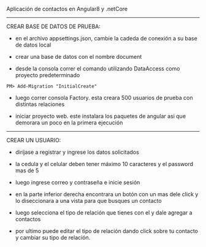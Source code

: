 Aplicación de contactos en Angular8 y .netCore

------------------------------
CREAR BASE DE DATOS DE PRUEBA:

* en el archivo appsettings.json, cambie la cadeda de conexión a su base de datos local

* crear una base de datos con el nombre document

* desde la consola correr el comando utilizando DataAccess como proyecto predeterminado

```
PM> Add-Migration "InitialCreate"
```
* luego correr consola Factory. esta creara 500 usuarios de prueba con distintas relaciones

* iniciar proyecto web. este instalara los paquetes de angular asi que demorara un poco en la primera ejecución


------------------------------
CREAR UN USUARIO:

* diríjase a registrar y ingrese los datos solicitados
* la cedula y el celular deben tener máximo 10 caracteres
y el password mas de 5

* luego ingrese correo y contraseña e inicie sesión
* en la parte inferior derecha encontrara un botón con un mas dele click y lo diseccionara a una vista para que busques un contacto
* luego selecciona el tipo de relación que tienes con el y dale agregar a contactos
* por ultimo puede editar el tipo de relación dando click sobre tu contacto y cambiar su tipo de relación.




